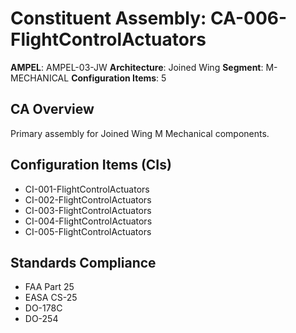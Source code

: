# Constituent Assembly: CA-006-FlightControlActuators

**AMPEL**: AMPEL-03-JW
**Architecture**: Joined Wing
**Segment**: M-MECHANICAL
**Configuration Items**: 5

## CA Overview
Primary assembly for Joined Wing M Mechanical components.

## Configuration Items (CIs)
- CI-001-FlightControlActuators
- CI-002-FlightControlActuators
- CI-003-FlightControlActuators
- CI-004-FlightControlActuators
- CI-005-FlightControlActuators

## Standards Compliance
- FAA Part 25
- EASA CS-25
- DO-178C
- DO-254
